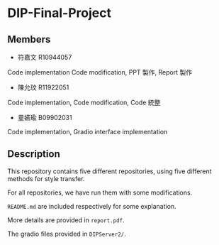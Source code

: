 # DIP-Final-Project

## Members
- 符嘉文 R10944057

Code implementation Code modification, PPT 製作, Report 製作

- 陳允玟 R11922051

Code implementation, Code modification, Code 統整

- 童嬿瑜 B09902031

Code implementation, Gradio interface implementation

## Description
This repository contains five different repositories, using five different methods for style transfer.

For all repositories, we have run them with some modifications.

`README.md` are included respectively for some explanation.

More details are provided in  `report.pdf`.

The gradio files provided in `DIPServer2/`.